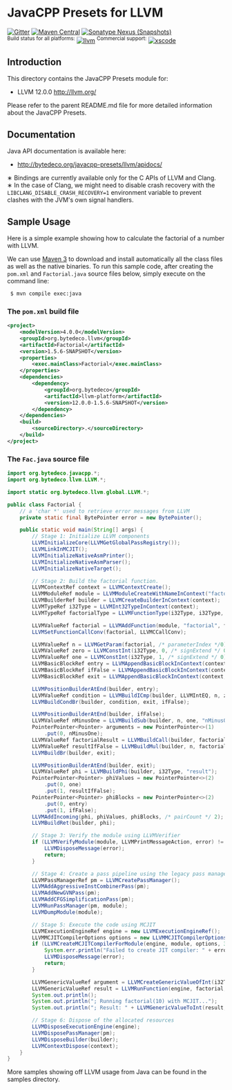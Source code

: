JavaCPP Presets for LLVM
========================

[![Gitter](https://badges.gitter.im/bytedeco/javacpp.svg)](https://gitter.im/bytedeco/javacpp) [![Maven Central](https://maven-badges.herokuapp.com/maven-central/org.bytedeco/llvm/badge.svg)](https://maven-badges.herokuapp.com/maven-central/org.bytedeco/llvm) [![Sonatype Nexus (Snapshots)](https://img.shields.io/nexus/s/https/oss.sonatype.org/org.bytedeco/llvm.svg)](http://bytedeco.org/builds/)  
<sup>Build status for all platforms:</sup> [![llvm](https://github.com/bytedeco/javacpp-presets/workflows/llvm/badge.svg)](https://github.com/bytedeco/javacpp-presets/actions?query=workflow%3Allvm)  <sup>Commercial support:</sup> [![xscode](https://img.shields.io/badge/Available%20on-xs%3Acode-blue?style=?style=plastic&logo=appveyor&logo=data:image/png;base64,iVBORw0KGgoAAAANSUhEUgAAAEAAAABACAMAAACdt4HsAAAAGXRFWHRTb2Z0d2FyZQBBZG9iZSBJbWFnZVJlYWR5ccllPAAAAAZQTFRF////////VXz1bAAAAAJ0Uk5T/wDltzBKAAAAlUlEQVR42uzXSwqAMAwE0Mn9L+3Ggtgkk35QwcnSJo9S+yGwM9DCooCbgn4YrJ4CIPUcQF7/XSBbx2TEz4sAZ2q1RAECBAiYBlCtvwN+KiYAlG7UDGj59MViT9hOwEqAhYCtAsUZvL6I6W8c2wcbd+LIWSCHSTeSAAECngN4xxIDSK9f4B9t377Wd7H5Nt7/Xz8eAgwAvesLRjYYPuUAAAAASUVORK5CYII=)](https://xscode.com/bytedeco/javacpp-presets)


Introduction
------------
This directory contains the JavaCPP Presets module for:

 * LLVM 12.0.0  http://llvm.org/

Please refer to the parent README.md file for more detailed information about the JavaCPP Presets.


Documentation
-------------
Java API documentation is available here:

 * http://bytedeco.org/javacpp-presets/llvm/apidocs/

&lowast; Bindings are currently available only for the C APIs of LLVM and Clang.  
&lowast; In the case of Clang, we might need to disable crash recovery with the `LIBCLANG_DISABLE_CRASH_RECOVERY=1` environment variable to prevent clashes with the JVM's own signal handlers.


Sample Usage
------------
Here is a simple example showing how to calculate the factorial of a number 
with LLVM.

We can use [Maven 3](http://maven.apache.org/) to download and install 
automatically all the class files as well as the native binaries. To run 
this sample code, after creating the `pom.xml` and `Factorial.java` source 
files below, simply execute on the command line:

```bash
 $ mvn compile exec:java
```

### The `pom.xml` build file
```xml
<project>
    <modelVersion>4.0.0</modelVersion>
    <groupId>org.bytedeco.llvm</groupId>
    <artifactId>Factorial</artifactId>
    <version>1.5.6-SNAPSHOT</version>
    <properties>
        <exec.mainClass>Factorial</exec.mainClass>
    </properties>
    <dependencies>
        <dependency>
            <groupId>org.bytedeco</groupId>
            <artifactId>llvm-platform</artifactId>
            <version>12.0.0-1.5.6-SNAPSHOT</version>
        </dependency>
    </dependencies>
    <build>
        <sourceDirectory>.</sourceDirectory>
    </build>
</project>
```

### The `Fac.java` source file

```java
import org.bytedeco.javacpp.*;
import org.bytedeco.llvm.LLVM.*;

import static org.bytedeco.llvm.global.LLVM.*;

public class Factorial {
    // a 'char *' used to retrieve error messages from LLVM
    private static final BytePointer error = new BytePointer();

    public static void main(String[] args) {
        // Stage 1: Initialize LLVM components
        LLVMInitializeCore(LLVMGetGlobalPassRegistry());
        LLVMLinkInMCJIT();
        LLVMInitializeNativeAsmPrinter();
        LLVMInitializeNativeAsmParser();
        LLVMInitializeNativeTarget();

        // Stage 2: Build the factorial function.
        LLVMContextRef context = LLVMContextCreate();
        LLVMModuleRef module = LLVMModuleCreateWithNameInContext("factorial", context);
        LLVMBuilderRef builder = LLVMCreateBuilderInContext(context);
        LLVMTypeRef i32Type = LLVMInt32TypeInContext(context);
        LLVMTypeRef factorialType = LLVMFunctionType(i32Type, i32Type, /* argumentCount */ 1, /* isVariadic */ 0);

        LLVMValueRef factorial = LLVMAddFunction(module, "factorial", factorialType);
        LLVMSetFunctionCallConv(factorial, LLVMCCallConv);

        LLVMValueRef n = LLVMGetParam(factorial, /* parameterIndex */0);
        LLVMValueRef zero = LLVMConstInt(i32Type, 0, /* signExtend */ 0);
        LLVMValueRef one = LLVMConstInt(i32Type, 1, /* signExtend */ 0);
        LLVMBasicBlockRef entry = LLVMAppendBasicBlockInContext(context, factorial, "entry");
        LLVMBasicBlockRef ifFalse = LLVMAppendBasicBlockInContext(context, factorial, "if_false");
        LLVMBasicBlockRef exit = LLVMAppendBasicBlockInContext(context, factorial, "exit");

        LLVMPositionBuilderAtEnd(builder, entry);
        LLVMValueRef condition = LLVMBuildICmp(builder, LLVMIntEQ, n, zero, "condition = n == 0");
        LLVMBuildCondBr(builder, condition, exit, ifFalse);

        LLVMPositionBuilderAtEnd(builder, ifFalse);
        LLVMValueRef nMinusOne = LLVMBuildSub(builder, n, one, "nMinusOne = n - 1");
        PointerPointer<Pointer> arguments = new PointerPointer<>(1)
            .put(0, nMinusOne);
        LLVMValueRef factorialResult = LLVMBuildCall(builder, factorial, arguments, 1, "factorialResult = factorial(nMinusOne)");
        LLVMValueRef resultIfFalse = LLVMBuildMul(builder, n, factorialResult, "resultIfFalse = n * factorialResult");
        LLVMBuildBr(builder, exit);

        LLVMPositionBuilderAtEnd(builder, exit);
        LLVMValueRef phi = LLVMBuildPhi(builder, i32Type, "result");
        PointerPointer<Pointer> phiValues = new PointerPointer<>(2)
            .put(0, one)
            .put(1, resultIfFalse);
        PointerPointer<Pointer> phiBlocks = new PointerPointer<>(2)
            .put(0, entry)
            .put(1, ifFalse);
        LLVMAddIncoming(phi, phiValues, phiBlocks, /* pairCount */ 2);
        LLVMBuildRet(builder, phi);

        // Stage 3: Verify the module using LLVMVerifier
        if (LLVMVerifyModule(module, LLVMPrintMessageAction, error) != 0) {
            LLVMDisposeMessage(error);
            return;
        }

        // Stage 4: Create a pass pipeline using the legacy pass manager
        LLVMPassManagerRef pm = LLVMCreatePassManager();
        LLVMAddAggressiveInstCombinerPass(pm);
        LLVMAddNewGVNPass(pm);
        LLVMAddCFGSimplificationPass(pm);
        LLVMRunPassManager(pm, module);
        LLVMDumpModule(module);

        // Stage 5: Execute the code using MCJIT
        LLVMExecutionEngineRef engine = new LLVMExecutionEngineRef();
        LLVMMCJITCompilerOptions options = new LLVMMCJITCompilerOptions();
        if (LLVMCreateMCJITCompilerForModule(engine, module, options, 3, error) != 0) {
            System.err.println("Failed to create JIT compiler: " + error.getString());
            LLVMDisposeMessage(error);
            return;
        }

        LLVMGenericValueRef argument = LLVMCreateGenericValueOfInt(i32Type, 10, /* signExtend */ 0);
        LLVMGenericValueRef result = LLVMRunFunction(engine, factorial, /* argumentCount */ 1, argument);
        System.out.println();
        System.out.println("; Running factorial(10) with MCJIT...");
        System.out.println("; Result: " + LLVMGenericValueToInt(result, /* signExtend */ 0));

        // Stage 6: Dispose of the allocated resources
        LLVMDisposeExecutionEngine(engine);
        LLVMDisposePassManager(pm);
        LLVMDisposeBuilder(builder);
        LLVMContextDispose(context);
    }
}
```

More samples showing off LLVM usage from Java can be found in the samples 
directory.
